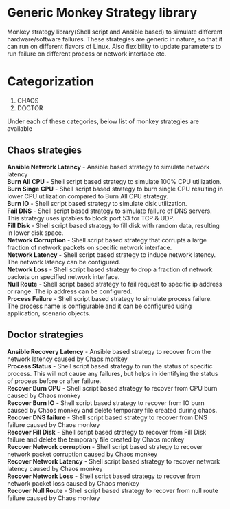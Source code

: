 # Generic Monkey Strategy library

Monkey strategy library(Shell script and Ansible based) to simulate different hardware/software failures. These strategies are generic in nature, so that it can run on different flavors of Linux. Also flexibility to update parameters to run failure on different process or network interface etc.   
	
# Categorization	

1. CHAOS  
2. DOCTOR  

Under each of these categories, below list of monkey strategies are available  


## Chaos strategies ##  

**Ansible Network Latency** - Ansible based strategy to simulate network latency  
**Burn All CPU** - Shell script based strategy to simulate 100% CPU utilization.  
**Burn Singe CPU** - Shell script based strategy to burn single CPU resulting in lower CPU utilization compared to Burn All CPU strategy.  
**Burn IO** - Shell script based strategy to simulate disk utilization.  
**Fail DNS** - Shell script based strategy to simulate failure of DNS servers. This strategy uses iptables to block port 53 for TCP & UDP.  
**Fill Disk** - Shell script based strategy to fill disk with random data, resulting in lower disk space.  
**Network Corruption** - Shell script based strategy that corrupts a large fraction of network packets on specific network interface.  
**Network Latency** - Shell script based strategy to induce network latency. The network latency can be configured.    
**Network Loss** - Shell script based strategy to drop a fraction of network packets on specified network interface.   
**Null Route** - Shell script based strategy to fail request to specific ip address or range. The ip address can be configured.    
**Process Failure** - Shell script based strategy to simulate process failure. The process name is configurable and it can be configured using application, scenario objects.  



## Doctor strategies ##  

**Ansible Recovery Latency** - Ansible based strategy to recover from the network latency caused by Chaos monkey  
**Process Status** - Shell script based strategy to run the status of specific process. This will not cause any failures, but helps in identifying the status of process before or after failure.   
**Recover Burn CPU** - Shell script based strategy to recover from CPU burn caused by Chaos monkey  
**Recover Burn IO** - Shell script based strategy to recover from IO burn caused by Chaos monkey and delete temporary file created during chaos.  
**Recover DNS failure** - Shell script based strategy to recover from DNS failure caused by Chaos monkey  
**Recover Fill Disk** - Shell script based strategy to recover from Fill Disk failure and delete the temporary file created by Chaos monkey  
**Recover Network corruption** - Shell script based strategy to recover network packet corruption caused by Chaos monkey  
**Recover Network Latency** - Shell script based strategy to recover network latency caused by Chaos monkey  
**Recover Network Loss** - Shell script based strategy to recover from network packet loss caused by Chaos monkey  
**Recover Null Route** - Shell script based strategy to recover from null route failure caused by Chaos monkey  
  
